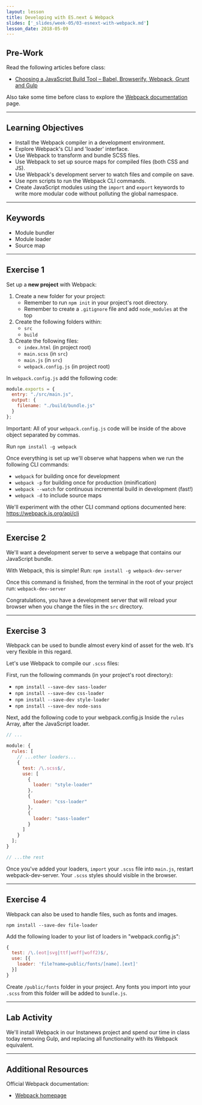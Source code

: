 ```yaml
---
layout: lesson
title: Developing with ES.next & Webpack
slides: ['_slides/week-05/03-esnext-with-webpack.md']
lesson_date: 2018-05-09
---
```


## Pre-Work

Read the following articles before class:

* [Choosing a JavaScript Build Tool – Babel, Browserify, Webpack, Grunt and Gulp](http://jamesknelson.com/which-build-system-should-i-use-for-my-javascript-app/)

Also take some time before class to explore the [Webpack documentation](https://webpack.js.org/) page.

---

## Learning Objectives

* Install the Webpack compiler in a development environment.
* Explore Webpack's CLI and 'loader' interface.
* Use Webpack to transform and bundle SCSS files.
* Use Webpack to set up source maps for compiled files (both CSS and JS).
* Use Webpack's development server to watch files and compile on save.
* Use npm scripts to run the Webpack CLI commands.
* Create JavaScript modules using the `import` and `export` keywords to write more modular code without polluting the global namespace.

---

## Keywords

* Module bundler
* Module loader
* Source map

---

## Exercise 1

Set up a **new project** with Webpack:

1.  Create a new folder for your project:
    * Remember to run `npm init` in your project's root directory.
    * Remember to create a `.gitignore` file and add `node_modules` at the top
2.  Create the following folders within:
    * `src`
    * `build`
3.  Create the following files:
    * `index.html` (in project root)
    * `main.scss` (in `src`)
    * `main.js` (in `src`)
    * `webpack.config.js` (in project root)

In `webpack.config.js` add the following code:

```js
module.exports = {
  entry: "./src/main.js",
  output: {
    filename: "./build/bundle.js"
  }
};
```

Important: All of your `webpack.config.js` code will be inside of the above object separated by commas.

Run `npm install -g webpack`

Once everything is set up we'll observe what happens when we run the following CLI commands:

* `webpack` for building once for development
* `webpack -p` for building once for production (minification)
* `webpack --watch` for continuous incremental build in development (fast!)
* `webpack -d` to include source maps

We'll experiment with the other CLI command options documented here:
https://webpack.js.org/api/cli

---

## Exercise 2

We'll want a development server to serve a webpage that contains our JavaScript bundle.

With Webpack, this is simple! Run: `npm install -g webpack-dev-server`

Once this command is finished, from the terminal in the root of your project run: `webpack-dev-server`

Congratulations, you have a development server that will reload your browser when you change the files in the `src` directory.

---

## Exercise 3

Webpack can be used to bundle almost every kind of asset for the web. It's very flexible in this regard.

Let's use Webpack to compile our `.scss` files:

First, run the following commands (in your project's root directory):

* `npm install --save-dev sass-loader`
* `npm install --save-dev css-loader`
* `npm install --save-dev style-loader`
* `npm install --save-dev node-sass`

Next, add the following code to your webpack.config.js Inside the `rules` Array, after the JavaScript loader.

```js
// ...

module: {
  rules: [
    // ...other loaders...
    {
      test: /\.scss$/,
      use: [
        {
          loader: "style-loader"
        },
        {
          loader: "css-loader"
        },
        {
          loader: "sass-loader"
        }
      ]
    }
  ];
}

// ...the rest
```

Once you've added your loaders, `import` your `.scss` file into `main.js`, restart webpack-dev-server. Your `.scss` styles should visible in the browser.

---

## Exercise 4

Webpack can also be used to handle files, such as fonts and images.

`npm install --save-dev file-loader`

Add the following loader to your list of loaders in "webpack.config.js":

```js
{
  test: /\.(eot|svg|ttf|woff|woff2)$/,
  use: [{
    loader: 'file?name=public/fonts/[name].[ext]'
  }]
}
```

Create `/public/fonts` folder in your project. Any fonts you import into your `.scss` from this folder will be added to `bundle.js`.

---

## Lab Activity

We'll install Webpack in our Instanews project and spend our time in class today removing Gulp, and replacing all functionality with its Webpack equivalent.

---

## Additional Resources

Official Webpack documentation:

* [Webpack homepage](https://webpack.js.org/)
